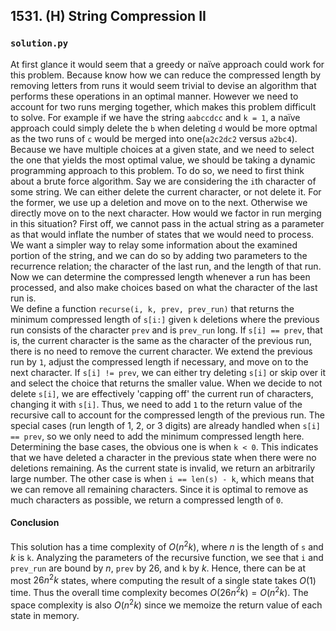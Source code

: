 ## 1531. (H) String Compression II

### `solution.py`
At first glance it would seem that a greedy or naïve approach could work for this problem. Because know how we can reduce the compressed length by removing letters from runs it would seem trivial to devise an algorithm that performs these operations in an optimal manner. However we need to account for two runs merging together, which makes this problem difficult to solve. For example if we have the string `aabccdcc` and `k = 1`, a naïve approach could simply delete the `b` when deleting `d` would be more optmal as the two runs of `c` would be merged into one(`a2c2dc2` versus `a2bc4`).  
Because we have multiple choices at a given state, and we need to select the one that yields the most optimal value, we should be taking a dynamic programming approach to this problem. To do so, we need to first think about a brute force algorithm. Say we are considering the `i`th character of some string. We can either delete the current character, or not delete it. For the former, we use up a deletion and move on to the next. Otherwise we directly move on to the next character. How would we factor in run merging in this situation? First off, we cannot pass in the actual string as a parameter as that would inflate the number of states that we would need to process. We want a simpler way to relay some information about the examined portion of the string, and we can do so by adding two parameters to the recurrence relation; the character of the last run, and the length of that run. Now we can determine the compressed length whenever a run has been processed, and also make choices based on what the character of the last run is.  
We define a function `recurse(i, k, prev, prev_run)` that returns the minimum compressed length of `s[i:]` given `k` deletions where the previous run consists of the character `prev` and is `prev_run` long. If `s[i] == prev`, that is, the current character is the same as the character of the previous run, there is no need to remove the current character. We extend the previous run by `1`, adjust the compressed length if necessary, and move on to the next character. If `s[i] != prev`, we can either try deleting `s[i]` or skip over it and select the choice that returns the smaller value. When we decide to not delete `s[i]`, we are effectively 'capping off' the current run of characters, changing it with `s[i]`. Thus, we need to add `1` to the return value of the recursive call to account for the compressed length of the previous run. The special cases (run length of 1, 2, or 3 digits) are already handled when `s[i] == prev`, so we only need to add the minimum compressed length here.  
Determining the base cases, the obvious one is when `k < 0`. This  indicates that we have deleted a character in the previous state when there were no deletions remaining. As the current state is invalid, we return an arbitrarily large number. The other case is when `i == len(s) - k`, which means that we can remove all remaining characters. Since it is optimal to remove as much characters as possible, we return a compressed length of `0`.  

#### Conclusion
This solution has a time complexity of $O(n^2k)$, where $n$ is the length of `s` and $k$ is `k`. Analyzing the parameters of the recursive function, we see that `i` and `prev_run` are bound by $n$, `prev` by $26$, and `k` by $k$. Hence, there can be at most $26n^2k$ states, where computing the result of a single state takes $O(1)$ time. Thus the overall time complexity becomes $O(26n^2k) = O(n^2k)$. The space complexity is also $O(n^2k)$ since we memoize the return value of each state in memory.  
  

